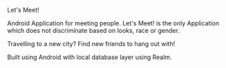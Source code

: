 
Let's Meet!

Android Application for meeting people.
Let's Meet! is the only Application which does not discriminate based on looks, race or gender.

Travelling to a new city? Find new friends to hang out with!

Built using Android with local database layer using Realm.